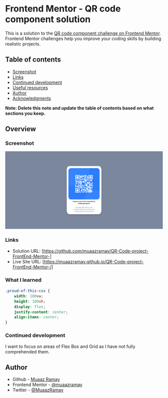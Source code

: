 # Frontend Mentor - QR code component solution

This is a solution to the [QR code component challenge on Frontend Mentor](https://www.frontendmentor.io/challenges/qr-code-component-iux_sIO_H). Frontend Mentor challenges help you improve your coding skills by building realistic projects. 

## Table of contents


  - [Screenshot](#screenshot)
  - [Links](#links)
  - [Continued development](#continued-development)
  - [Useful resources](#useful-resources)
- [Author](#author)
- [Acknowledgments](#acknowledgments)

**Note: Delete this note and update the table of contents based on what sections you keep.**

## Overview

### Screenshot

![](./images/Screenshot%20of%20result.png)

### Links

- Solution URL: [https://github.com/muaazramay/QR-Code-project-FrontEnd-Mentor-]
- Live Site URL: [https://muaazramay.github.io/QR-Code-project-FrontEnd-Mentor-/]

### What I learned


```css
.proud-of-this-css {
    width: 100vw;
    height: 100vh;
    display: flex;
    justify-content: center;
    align-items: center;
}
```

### Continued development

I want to focus on areas of Flex Box and Grid as I have not fully comprehended them.

## Author

- Github - [Muaaz Ramay](https://github.com/muaazramay)
- Frontend Mentor - [@muaazramay](https://www.frontendmentor.io/profile/muaazramay)
- Twitter - [@MuaazRamay](https://www.twitter.com/MuaazRamay)